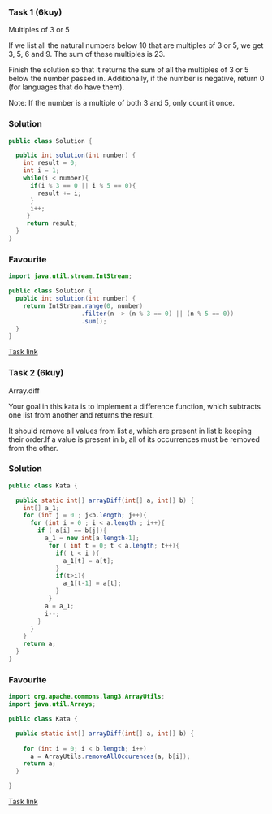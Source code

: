 ### Task 1 (6kuy)
Multiples of 3 or 5 

If we list all the natural numbers below 10 that are multiples of 3 or 5, we get 3, 5, 6 and 9. The sum of these multiples is 23.

Finish the solution so that it returns the sum of all the multiples of 3 or 5 below the number passed in. Additionally, if the number is negative, return 0 (for languages that do have them).

Note: If the number is a multiple of both 3 and 5, only count it once.                              
### Solution
```java
public class Solution {

  public int solution(int number) {
    int result = 0;
    int i = 1;
    while(i < number){
      if(i % 3 == 0 || i % 5 == 0){
        result += i;
      }
      i++;
     }
     return result;
  }
}               
```
### Favourite
```java
import java.util.stream.IntStream;

public class Solution {
  public int solution(int number) {
    return IntStream.range(0, number)
                    .filter(n -> (n % 3 == 0) || (n % 5 == 0))
                    .sum();
  }
}
```
[Task link](https://www.codewars.com/kata/514b92a657cdc65150000006)
### Task 2 (6kuy)
Array.diff

Your goal in this kata is to implement a difference function, which subtracts one list from another and returns the result.

It should remove all values from list a, which are present in list b keeping their order.If a value is present in b, all of its occurrences must be removed from the other. 
### Solution
```java
public class Kata {

  public static int[] arrayDiff(int[] a, int[] b) {
    int[] a_1;
    for (int j = 0 ; j<b.length; j++){
      for (int i = 0 ; i < a.length ; i++){
        if ( a[i] == b[j]){
          a_1 = new int[a.length-1];
           for ( int t = 0; t < a.length; t++){
             if( t < i ){
               a_1[t] = a[t];
             }
             if(t>i){
               a_1[t-1] = a[t];
             }
           }
          a = a_1;
          i--;
        }
      }
    }
    return a;
  }
}  
```
### Favourite
```java
import org.apache.commons.lang3.ArrayUtils;
import java.util.Arrays;

public class Kata {

  public static int[] arrayDiff(int[] a, int[] b) {
    
    for (int i = 0; i < b.length; i++)
      a = ArrayUtils.removeAllOccurences(a, b[i]);
    return a;
  }

}
```
[Task link](https://www.codewars.com/kata/523f5d21c841566fde000009)